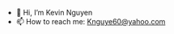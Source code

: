 - 👋 Hi, I’m Kevin Nguyen
- 📫 How to reach me: Knguye60@yahoo.com

<!---
Keving1324514/Keving1324514 is a ✨ special ✨ repository because its `README.md` (this file) appears on your GitHub profile.
You can click the Preview link to take a look at your changes.
--->
